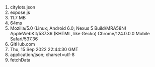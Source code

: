 1. citylots.json
2. expose.js
3. 11.7 MB
4. 64ms
5. Mozilla/5.0 (Linux; Android 6.0; Nexus 5 Build/MRA58N) AppleWebKit/537.36 (KHTML, like Gecko) Chrome/124.0.0.0 Mobile Safari/537.36
1. GitHub.com
2. Thu, 15 Sep 2022 22:44:30 GMT
3. application/json; charset=utf-8
4. fetchData